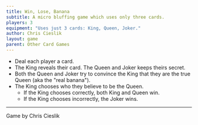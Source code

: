 ```yaml
---
title: Win, Lose, Banana
subtitle: A micro bluffing game which uses only three cards.
players: 3
equipment: "Uses just 3 cards: King, Queen, Joker."
author: Chris Cieslik
layout: game
parent: Other Card Games
---
```



<!--*Only fun because of how bad my spouse is at this.*-->


- Deal each player a card.
- The King reveals their card. The Queen and Joker keeps theirs secret.
- Both the Queen and Joker try to convince the King that they are the true Queen (aka the "real banana").
- The King chooses who they believe to be the Queen.
    - If the King chooses correctly, both King and Queen win.
    - If the King chooses incorrectly, the Joker wins.


---

Game by Chris Cieslik